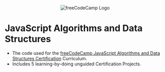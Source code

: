 <p align="center">
  <img src="https://upload.wikimedia.org/wikipedia/commons/thumb/3/39/FreeCodeCamp_logo.png/320px-FreeCodeCamp_logo.png" alt="freeCodeCamp Logo"/>
</p>

# JavaScript Algorithms and Data Structures
- The code used for the [freeCodeCamp JavaScript Algorithms and Data Structures Certification](https://www.freecodecamp.org/learn/javascript-algorithms-and-data-structures-v8/) Curriculum.
- Includes 5 learning-by-doing unguided Certification Projects.
